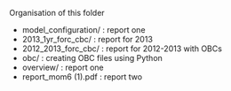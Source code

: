 Organisation of this folder

* model_configuration/ : report one
* 2013_1yr_forc_cbc/ : report for 2013
* 2012_2013_forc_cbc/ : report for 2012-2013 with OBCs
* obc/ : creating OBC files using Python
* overview/ : report one
* report_mom6 (1).pdf : report two 
